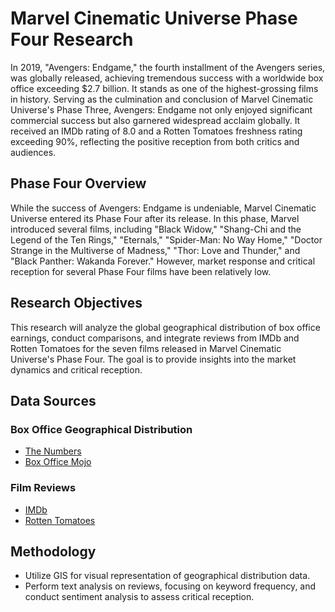 # Marvel Cinematic Universe Phase Four Research

In 2019, "Avengers: Endgame," the fourth installment of the Avengers series, was globally released, achieving tremendous success with a worldwide box office exceeding $2.7 billion. It stands as one of the highest-grossing films in history. Serving as the culmination and conclusion of Marvel Cinematic Universe's Phase Three, Avengers: Endgame not only enjoyed significant commercial success but also garnered widespread acclaim globally. It received an IMDb rating of 8.0 and a Rotten Tomatoes freshness rating exceeding 90%, reflecting the positive reception from both critics and audiences.

## Phase Four Overview

While the success of Avengers: Endgame is undeniable, Marvel Cinematic Universe entered its Phase Four after its release. In this phase, Marvel introduced several films, including "Black Widow," "Shang-Chi and the Legend of the Ten Rings," "Eternals," "Spider-Man: No Way Home," "Doctor Strange in the Multiverse of Madness," "Thor: Love and Thunder," and "Black Panther: Wakanda Forever." However, market response and critical reception for several Phase Four films have been relatively low.

## Research Objectives

This research will analyze the global geographical distribution of box office earnings, conduct comparisons, and integrate reviews from IMDb and Rotten Tomatoes for the seven films released in Marvel Cinematic Universe's Phase Four. The goal is to provide insights into the market dynamics and critical reception.

## Data Sources

### Box Office Geographical Distribution

- [The Numbers](https://www.the-numbers.com)
- [Box Office Mojo](https://www.boxofficemojo.com)

### Film Reviews

- [IMDb](https://www.imdb.com)
- [Rotten Tomatoes](https://www.rottentomatoes.com)

## Methodology

- Utilize GIS for visual representation of geographical distribution data.
- Perform text analysis on reviews, focusing on keyword frequency, and conduct sentiment analysis to assess critical reception.
